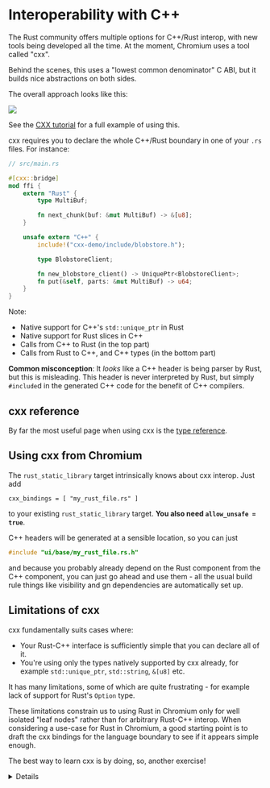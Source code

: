 # Interoperability with C++

The Rust community offers multiple options for C++/Rust interop, with new tools
being developed all the time. At the moment, Chromium uses a tool called "cxx".

Behind the scenes, this uses a "lowest common denominator" C ABI, but it builds
nice abstractions on both sides.

The overall approach looks like this:

<img src="../android/interoperability/cpp/overview.svg">

See the [CXX tutorial][1] for a full example of using this.

cxx requires you to declare the whole C++/Rust boundary in one of your `.rs`
files. For instance:

```rust
// src/main.rs

#[cxx::bridge]
mod ffi {
    extern "Rust" {
        type MultiBuf;

        fn next_chunk(buf: &mut MultiBuf) -> &[u8];
    }

    unsafe extern "C++" {
        include!("cxx-demo/include/blobstore.h");

        type BlobstoreClient;

        fn new_blobstore_client() -> UniquePtr<BlobstoreClient>;
        fn put(&self, parts: &mut MultiBuf) -> u64;
    }
}
```

Note:
* Native support for C++'s `std::unique_ptr` in Rust
* Native support for Rust slices in C++
* Calls from C++ to Rust (in the top part)
* Calls from Rust to C++, and C++ types (in the bottom part)

**Common misconception**: It _looks_ like a C++ header is being parser by Rust,
but this is misleading. This header is never interpreted by Rust, but simply
`#include`d in the generated C++ code for the benefit of C++ compilers.

## cxx reference

By far the most useful page when using cxx is the [type reference][2].

## Using cxx from Chromium

The `rust_static_library` target intrinsically knows about cxx interop. Just add

```gn
cxx_bindings = [ "my_rust_file.rs" ]
```

to your existing `rust_static_library` target. **You also need
`allow_unsafe = true`**.

C++ headers will be generated at a sensible location, so you can just

```cpp
#include "ui/base/my_rust_file.rs.h"
```

and because you probably already depend on the Rust component from the C++
component, you can just go ahead and use them - all the usual build rule things
like visibility and gn dependencies are automatically set up.

## Limitations of cxx

cxx fundamentally suits cases where:

* Your Rust-C++ interface is sufficiently simple that you can declare all of it.
* You're using only the types natively supported by cxx already, for example
  `std::unique_ptr`, `std::string`, `&[u8]` etc.

It has many limitations, some of which are quite frustrating - for example
lack of support for Rust's `Option` type.

These limitations constrain us to using Rust in Chromium only for well isolated
"leaf nodes" rather than for arbitrary Rust-C++ interop. When considering
a use-case for Rust in Chromium, a good starting point is to draft the cxx
bindings for the language boundary to see if it appears simple enough.

The best way to learn cxx is by doing, so, another exercise!

<details>
Students may ask - why do we still need `allow_unsafe = true`?

The broad answer is that no C/C++ code is "safe" by the normal Rust standards.
Calling back and forth C/C++ from Rust may do arbitrary things to memory, and
compromise the safety of Rust's own data layouts. Presence of _too many_
`unsafe` keywords in C/C++ interop can harm the signal-to-noise ratio of
such a keyword, and is [controversial][3], but strictly, bringing any foreign
code into a Rust binary can cause unexpected behavior from Rust's perspective.

The narrow answer lies in the diagram at the top of this page - behind the
scenes, cxx generates Rust `unsafe` and `extern "C"` functions just like
we did manually in the previous section.
</details>

[1]: https://cxx.rs/tutorial.html
[2]: https://cxx.rs/bindings.html
[3]: https://steveklabnik.com/writing/the-cxx-debate
